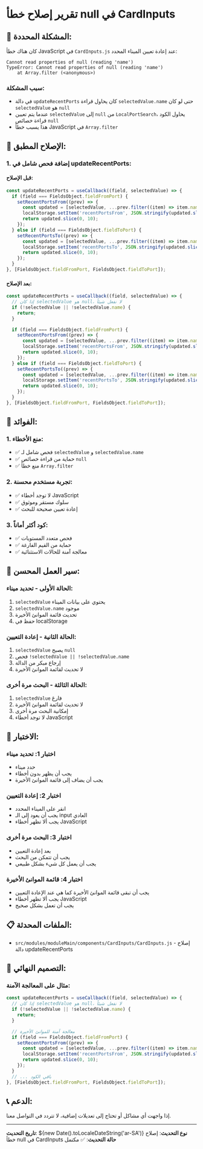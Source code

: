 # تقرير إصلاح خطأ null في CardInputs

## 🐛 المشكلة المحددة:

كان هناك خطأ JavaScript في `CardInputs.js` عند إعادة تعيين الميناء المحدد:
```
Cannot read properties of null (reading 'name')
TypeError: Cannot read properties of null (reading 'name')
    at Array.filter (<anonymous>)
```

### **سبب المشكلة:**
- في دالة `updateRecentPorts` كان يحاول قراءة `selectedValue.name` حتى لو كان `selectedValue` هو `null`
- عندما يتم تعيين `selectedValue` إلى `null` من `LocalPortSearch`، يحاول الكود قراءة خصائص `null`
- هذا يسبب خطأ JavaScript في `Array.filter`

## 🔧 الإصلاح المطبق:

### **1. إضافة فحص شامل في updateRecentPorts:**

#### **قبل الإصلاح:**
```jsx
const updateRecentPorts = useCallback((field, selectedValue) => {
  if (field === FieldsObject.fieldFromPort) {
    setRecentPortsFrom((prev) => {
      const updated = [selectedValue, ...prev.filter((item) => item.name !== selectedValue.name)];
      localStorage.setItem('recentPortsFrom', JSON.stringify(updated.slice(0, 10)));
      return updated.slice(0, 10);
    });
  } else if (field === FieldsObject.fieldToPort) {
    setRecentPortsTo((prev) => {
      const updated = [selectedValue, ...prev.filter((item) => item.name !== selectedValue.name)];
      localStorage.setItem('recentPortsTo', JSON.stringify(updated.slice(0, 10)));
      return updated.slice(0, 10);
    });
  }
}, [FieldsObject.fieldFromPort, FieldsObject.fieldToPort]);
```

#### **بعد الإصلاح:**
```jsx
const updateRecentPorts = useCallback((field, selectedValue) => {
  // إذا كان selectedValue هو null، لا نفعل شيئاً
  if (!selectedValue || !selectedValue.name) {
    return;
  }

  if (field === FieldsObject.fieldFromPort) {
    setRecentPortsFrom((prev) => {
      const updated = [selectedValue, ...prev.filter((item) => item.name !== selectedValue.name)];
      localStorage.setItem('recentPortsFrom', JSON.stringify(updated.slice(0, 10)));
      return updated.slice(0, 10);
    });
  } else if (field === FieldsObject.fieldToPort) {
    setRecentPortsTo((prev) => {
      const updated = [selectedValue, ...prev.filter((item) => item.name !== selectedValue.name)];
      localStorage.setItem('recentPortsTo', JSON.stringify(updated.slice(0, 10)));
      return updated.slice(0, 10);
    });
  }
}, [FieldsObject.fieldFromPort, FieldsObject.fieldToPort]);
```

## 🎯 الفوائد:

### **1. منع الأخطاء:**
- ✅ فحص شامل لـ `selectedValue` و `selectedValue.name`
- ✅ حماية من قراءة خصائص `null`
- ✅ منع خطأ `Array.filter`

### **2. تجربة مستخدم محسنة:**
- ✅ لا توجد أخطاء JavaScript
- ✅ سلوك مستقر وموثوق
- ✅ إعادة تعيين صحيحة للبحث

### **3. كود أكثر أماناً:**
- ✅ فحص متعدد المستويات
- ✅ حماية من القيم الفارغة
- ✅ معالجة آمنة للحالات الاستثنائية

## 🔄 سير العمل المحسن:

### **الحالة الأولى - تحديد ميناء:**
1. `selectedValue` يحتوي على بيانات الميناء
2. `selectedValue.name` موجود
3. تحديث قائمة الموانئ الأخيرة
4. حفظ في localStorage

### **الحالة الثانية - إعادة التعيين:**
1. `selectedValue` يصبح `null`
2. فحص `!selectedValue || !selectedValue.name`
3. إرجاع مبكر من الدالة
4. لا تحديث لقائمة الموانئ الأخيرة

### **الحالة الثالثة - البحث مرة أخرى:**
1. `selectedValue` فارغ
2. لا تحديث لقائمة الموانئ الأخيرة
3. إمكانية البحث مرة أخرى
4. لا توجد أخطاء JavaScript

## 🧪 الاختبار:

### **اختبار 1: تحديد ميناء**
- حدد ميناء
- يجب أن يظهر بدون أخطاء
- يجب أن يضاف إلى قائمة الموانئ الأخيرة

### **اختبار 2: إعادة التعيين**
- انقر على الميناء المحدد
- يجب أن يعود إلى الـ input العادي
- يجب ألا تظهر أخطاء JavaScript

### **اختبار 3: البحث مرة أخرى**
- بعد إعادة التعيين
- يجب أن تتمكن من البحث
- يجب أن يعمل كل شيء بشكل طبيعي

### **اختبار 4: قائمة الموانئ الأخيرة**
- يجب أن تبقى قائمة الموانئ الأخيرة كما هي عند الإعادة التعيين
- يجب ألا تظهر أخطاء JavaScript
- يجب أن تعمل بشكل صحيح

## 📋 الملفات المحدثة:

- `src/modules/moduleMain/components/CardInputs/CardInputs.js` - إصلاح دالة updateRecentPorts

## 🎨 التصميم النهائي:

### **مثال على المعالجة الآمنة:**
```jsx
const updateRecentPorts = useCallback((field, selectedValue) => {
  // إذا كان selectedValue هو null، لا نفعل شيئاً
  if (!selectedValue || !selectedValue.name) {
    return;
  }

  // معالجة آمنة للموانئ الأخيرة
  if (field === FieldsObject.fieldFromPort) {
    setRecentPortsFrom((prev) => {
      const updated = [selectedValue, ...prev.filter((item) => item.name !== selectedValue.name)];
      localStorage.setItem('recentPortsFrom', JSON.stringify(updated.slice(0, 10)));
      return updated.slice(0, 10);
    });
  }
  // ... باقي الكود
}, [FieldsObject.fieldFromPort, FieldsObject.fieldToPort]);
```

## 📞 الدعم:

إذا واجهت أي مشاكل أو تحتاج إلى تعديلات إضافية، لا تتردد في التواصل معنا.

---

**تاريخ التحديث**: ${new Date().toLocaleDateString('ar-SA')}
**نوع التحديث**: إصلاح خطأ null في CardInputs
**حالة التحديث**: ✅ مكتمل


